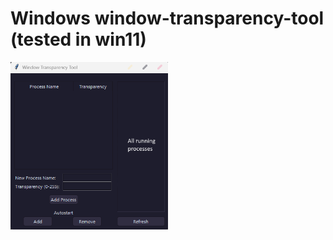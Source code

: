 # Windows window-transparency-tool (tested in win11)

<div width=100%>
  <img src="Screenshot .png" width="50%" align="center"/>
</div>


